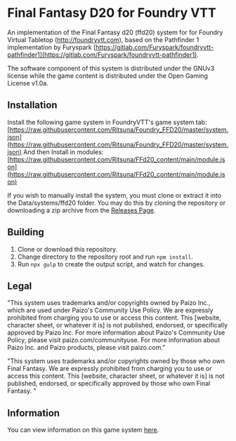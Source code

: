 # Final Fantasy D20 for Foundry VTT

An implementation of the Final Fantasy d20 (ffd20) system for for Foundry 
Virtual Tabletop (http://foundryvtt.com), based on the Pathfinder 1 
implementation by Furyspark [https://gitlab.com/Furyspark/foundryvtt-pathfinder1](https://gitlab.com/Furyspark/foundryvtt-pathfinder1).

The software component of this system is distributed under the GNUv3 license
while the game content is distributed under the Open Gaming License v1.0a.

## Installation

Install the following game system in FoundryVTT's game system tab: [https://raw.githubusercontent.com/Ritsuna/Foundry_FFD20/master/system.json](https://raw.githubusercontent.com/Ritsuna/Foundry_FFD20/master/system.json)
And then Install in modules: [https://raw.githubusercontent.com/Ritsuna/FFd20_content/main/module.json](https://raw.githubusercontent.com/Ritsuna/FFd20_content/main/module.json)

If you wish to manually install the system, you must clone or extract it into
the Data/systems/ffd20 folder. You may do this by cloning the repository or
downloading a zip archive from the [Releases Page](https://github.com/Ritsuna/ffd20-foundry/releases).

## Building

1. Clone or download this repository.
2. Change directory to the repository root and run `npm install`.
3. Run `npx gulp` to create the output script, and watch for changes.

## Legal

"This system uses trademarks and/or copyrights owned by Paizo Inc., which are used under Paizo's Community Use Policy. We are expressly prohibited from charging you to use or access this content. This [website, character sheet, or whatever it is] is not published, endorsed, or specifically approved by Paizo Inc. For more information about Paizo's Community Use Policy, please visit paizo.com/communityuse. For more information about Paizo Inc. and Paizo products, please visit paizo.com."


"This system uses trademarks and/or copyrights owned by those who own Final Fantasy. We are expressly prohibited from charging you to use or access this content. This [website, character sheet, or whatever it is] is not published, endorsed, or specifically approved by those who own Final Fantasy. "

## Information

You can view information on this game system [here](https://www.finalfantasyd20.com/).
